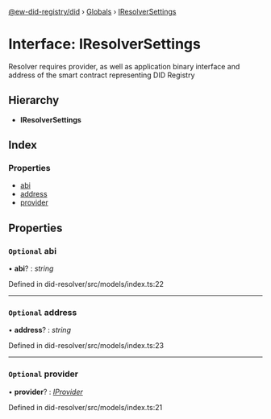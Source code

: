 [@ew-did-registry/did](../README.md) › [Globals](../globals.md) › [IResolverSettings](iresolversettings.md)

# Interface: IResolverSettings

Resolver requires provider, as well as application binary interface and
address of the smart contract representing DID Registry

## Hierarchy

* **IResolverSettings**

## Index

### Properties

* [abi](iresolversettings.md#optional-abi)
* [address](iresolversettings.md#optional-address)
* [provider](iresolversettings.md#optional-provider)

## Properties

### `Optional` abi

• **abi**? : *string*

Defined in did-resolver/src/models/index.ts:22

___

### `Optional` address

• **address**? : *string*

Defined in did-resolver/src/models/index.ts:23

___

### `Optional` provider

• **provider**? : *[IProvider](iprovider.md)*

Defined in did-resolver/src/models/index.ts:21
